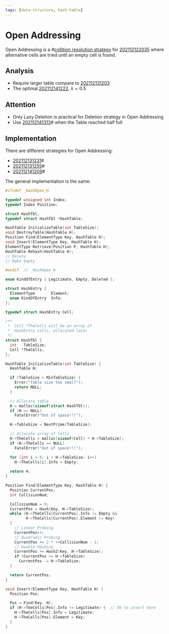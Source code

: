 ```yaml
---
tags: [data-structure, hash-table]
---
```


# Open Addressing

Open Addressing is a #[collition resolution strategy](202112131158.md) for
[202112122035](202112122035.md) where alternative cells are tried until an empty cell is found.

## Analysis

- Require larger table compare to [202112131203](202112131203.md)
- The optimal [202112141222](202112141222.md), $\lambda = 0.5$

## Attention

- Only Lazy Deletion is practical for Deletion strategy in Open Addressing
- Use [202112141313](202112141313.md)# when the Table reached half full

## Implementation

There are different strategies for Open Addressing:
- [202112131231](202112131231.md)#
- [202112131255](202112131255.md)#
- [202112141209](202112141209.md)#

The general implementation is the same:
```c
#ifndef _HashOpen_H

typedef unsigned int Index;
typedef Index Position;

struct HashTbl;
typedef struct HashTbl *HashTable;

HashTable InitializeTable(int TableSize);
void DestroyTable(HashTable H);
Position Find(ElementType Key, HashTable H);
void Insert(ElementType Key, HashTable H);
ElementType Retrieve(Position P, HashTable H);
HashTable Rehash(HashTable H);
// Delete
// Make Empty

#endif  // _HashOpen_H
```

```c
enum KindOfEntry { Legitimate, Empty, Deleted };

struct HashEntry {
  ElementType       Element;
  enum KindOfEntry  Info;
};

typedef struct HashEntry Cell;

/**
 *  Cell *TheCells will be an array of
 *  HashEntry cells, allocated later
 */
struct HashTbl {
  int   TableSize;
  Cell *TheCells;
};

HashTable InitializeTable(int TableSize) {
  HashTable H;

  if (TableSize < MinTableSize) {
    Error("Table size too small");
    return NULL;
  }

  // Allocate table
  H = malloc(sizeof(struct HashTbl));
  if (H == NULL)
    FatalError("Out of space!!!");

  H->TableSize = NextPrime(TableSize);

  // Allocate array of Cells
  H->TheCells = malloc(sizeof(Cell) * H->TableSize);
  if (H->TheCells == NULL)
    FatalError("Out of space!!!");

  for (int i = 0; i < H->TableSize; i++)
    H->TheCells[i].Info = Empty;
  
  return H;
}

Position Find(ElementType Key, HashTable H) {
  Position CurrentPos;
  int CollisionNum;

  CollisionNum = 0;
  CurrentPos = Hash(Key, H->TableSize);
  while (H->TheCells[CurrentPos].Info != Empty &&
         H->TheCells[CurrentPos].Element != Key)
  {
    // Linear Probing
    CurrentPos++;
    // Quadradic Probing
    CurrentPos += 2 * ++CollisionNum - 1;
    // Double Hashing
    CurrentPos += Hash2(Key, H->TableSize);
    if (CurrentPos >= H->TableSize)
      CurrentPos -= H->TableSize;
  }

  return CurrentPos;
}

void Insert(ElementType Key, HashTable H) {
  Position Pos;

  Pos = Find(Key, H);
  if (H->TheCells[Pos].Info != Legitimate) {  // Ok to insert here
    H->TheCells[Pos].Info = Legitimate;
    H->TheCells[Pos].Element = Key;
  }
}
```
